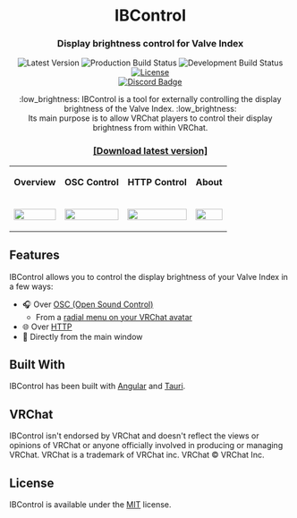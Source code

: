 
<h1 align="center">IBControl</h1>
<h3 align="center">Display brightness control for Valve Index</h2>

<p align="center">
    <a><img alt="Latest Version" src="https://img.shields.io/github/v/tag/Raphiiko/IBControl?color=informational&label=version&sort=semver"></a>
    <a><img alt="Production Build Status" src="https://github.com/Raphiiko/IBControl/actions/workflows/build-release.yml/badge.svg"/></a>
    <a><img alt="Development Build Status" src="https://github.com/Raphiiko/IBControl/actions/workflows/build-development.yml/badge.svg"/></a>
    <a href="https://github.com/Raphiiko/IBControl/blob/develop/LICENSE"><img alt="License" src="https://img.shields.io/github/license/Raphiiko/IBControl"></a>
    <br>
    <a href="https://discord.gg/7MqdPJhYxC"><img alt="Discord Badge" src="https://img.shields.io/discord/1023672078672609382?color=5865f2&label=Discord&logo=discord&logoColor=https%3A%2F%2Fshields.io%2Fcategory%2Fother"/></a>
</p>

<p align="center">
:low_brightness: IBControl is a tool for externally controlling the display brightness of the Valve Index. :low_brightness:<br>
Its main purpose is to allow VRChat players to control their display brightness from within VRChat.
</p>

<h3 align="center"><a href="https://github.com/Raphiiko/IBControl/releases/latest">[Download latest version]</a></h3>

<p align="center">
<table>
<tr>
<td><p align="center"><b>Overview</b></p></td>
<td><p align="center"><b>OSC Control</b></p></td>
<td><p align="center"><b>HTTP Control</b></p></td>
<td><p align="center"><b>About</b></p></td>
</tr>
<tr>
<td><p align="center"><img src="https://user-images.githubusercontent.com/111654848/226119125-69d2be0c-ccf8-4947-a355-d24dad479140.png" width="100%" crossorigin></p></td>
<td><p align="center"><img src="https://user-images.githubusercontent.com/111654848/226119129-443e713a-92ca-4504-9fa2-0a5f0fa4ee48.png" width="100%" crossorigin></p></td>
<td><p align="center"><img src="https://user-images.githubusercontent.com/111654848/226115420-47241aa7-71d5-492b-9bb4-a049e3a3ad92.png" width="100%" crossorigin></p></td>
<td><p align="center"><img src="https://user-images.githubusercontent.com/111654848/226119178-2d354c15-1f98-4eb4-abe4-2631024a6d68.png" width="100%" crossorigin></p></td>
</tr>
</table>
</p>

## Features

IBControl allows you to control the display brightness of your Valve Index in a few ways:

- :headphones: Over [OSC (Open Sound Control)](https://github.com/Raphiiko/IBControl/wiki/OSC-Control)
  - From a [radial menu on your VRChat avatar](https://github.com/Raphiiko/IBControl/wiki/VRChat-Avatar-Menu)
- :globe_with_meridians: Over [HTTP](https://github.com/Raphiiko/IBControl/wiki/HTTP-Control)
- :low_brightness: Directly from the main window

## Built With

IBControl has been built with [Angular](https://angular.io/) and [Tauri](https://tauri.app/).

## VRChat

IBControl isn't endorsed by VRChat and doesn't reflect the views or opinions of VRChat or anyone officially involved in producing or managing VRChat. VRChat is a trademark of VRChat inc. VRChat © VRChat Inc.

## License

IBControl is available under the [MIT](https://github.com/Raphiiko/IBControl/blob/develop/LICENSE.md) license.

